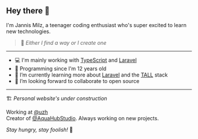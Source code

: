 ## Hey there 👋

I'm Jannis Milz, a teenager coding enthusiast who's super excited to learn new technologies.

> 💪 *Either I find a way or I create one*

---

- 💻 I'm mainly working with [TypeScript](https://typescriptlang.org) and [Laravel](https://laravel.com)
- 🔮 Programming since I'm 12 years old
- 🌱 I’m currently learning more about [Laravel](https://laravel.com) and the [TALL](https://tallstack.dev) stack
- 👯 I’m looking forward to collaborate to open source

---

🏗 *Personal website's under construction*

Working at [@uzh](https://github.com/uzh)<br />
Creator of [@AquaHubStudio](https://github.com/AquaHubStudio). Always working on new projects.

*Stay hungry, stay foolish!* 📖
